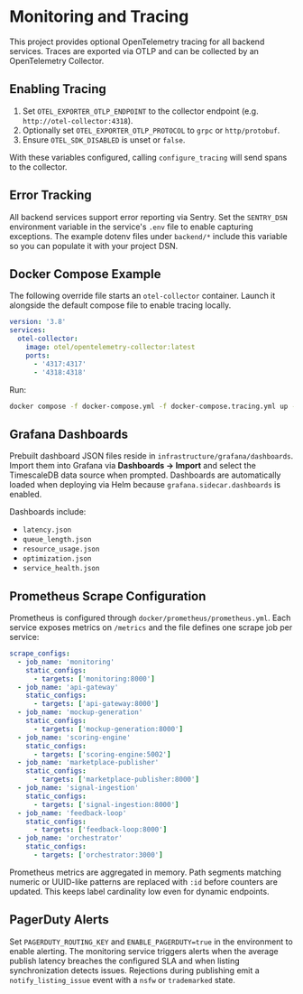# Monitoring and Tracing

This project provides optional OpenTelemetry tracing for all backend services. Traces are exported via OTLP and can be collected by an OpenTelemetry Collector.

## Enabling Tracing

1. Set `OTEL_EXPORTER_OTLP_ENDPOINT` to the collector endpoint (e.g. `http://otel-collector:4318`).
2. Optionally set `OTEL_EXPORTER_OTLP_PROTOCOL` to `grpc` or `http/protobuf`.
3. Ensure `OTEL_SDK_DISABLED` is unset or `false`.

With these variables configured, calling `configure_tracing` will send spans to the collector.

## Error Tracking

All backend services support error reporting via Sentry. Set the `SENTRY_DSN` environment variable in the service's `.env` file to enable capturing exceptions. The example dotenv files under `backend/*` include this variable so you can populate it with your project DSN.

## Docker Compose Example

The following override file starts an `otel-collector` container. Launch it alongside the default compose file to enable tracing locally.

```yaml
version: '3.8'
services:
  otel-collector:
    image: otel/opentelemetry-collector:latest
    ports:
      - '4317:4317'
      - '4318:4318'
```

Run:

```bash
docker compose -f docker-compose.yml -f docker-compose.tracing.yml up -d otel-collector
```

## Grafana Dashboards

Prebuilt dashboard JSON files reside in `infrastructure/grafana/dashboards`.
Import them into Grafana via **Dashboards → Import** and select the
TimescaleDB data source when prompted. Dashboards are automatically
loaded when deploying via Helm because `grafana.sidecar.dashboards` is
enabled.

Dashboards include:

- `latency.json`
- `queue_length.json`
- `resource_usage.json`
- `optimization.json`
- `service_health.json`

## Prometheus Scrape Configuration

Prometheus is configured through `docker/prometheus/prometheus.yml`. Each service exposes metrics on `/metrics` and the file defines one scrape job per service:

```yaml
scrape_configs:
  - job_name: 'monitoring'
    static_configs:
      - targets: ['monitoring:8000']
  - job_name: 'api-gateway'
    static_configs:
      - targets: ['api-gateway:8000']
  - job_name: 'mockup-generation'
    static_configs:
      - targets: ['mockup-generation:8000']
  - job_name: 'scoring-engine'
    static_configs:
      - targets: ['scoring-engine:5002']
  - job_name: 'marketplace-publisher'
    static_configs:
      - targets: ['marketplace-publisher:8000']
  - job_name: 'signal-ingestion'
    static_configs:
      - targets: ['signal-ingestion:8000']
  - job_name: 'feedback-loop'
    static_configs:
      - targets: ['feedback-loop:8000']
  - job_name: 'orchestrator'
    static_configs:
      - targets: ['orchestrator:3000']
```

Prometheus metrics are aggregated in memory. Path segments matching numeric or
UUID-like patterns are replaced with `:id` before counters are updated. This
keeps label cardinality low even for dynamic endpoints.

## PagerDuty Alerts

Set `PAGERDUTY_ROUTING_KEY` and `ENABLE_PAGERDUTY=true` in the environment to enable alerting. The monitoring service triggers alerts when the average publish latency breaches the configured SLA and when listing synchronization detects issues. Rejections during publishing emit a `notify_listing_issue` event with a `nsfw` or `trademarked` state.
